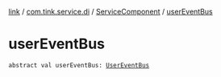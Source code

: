 [link](../../index.md) / [com.tink.service.di](../index.md) / [ServiceComponent](index.md) / [userEventBus](./user-event-bus.md)

# userEventBus

`abstract val userEventBus: `[`UserEventBus`](../../com.tink.service.authentication/-user-event-bus/index.md)